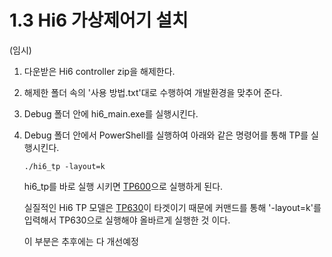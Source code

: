 # 1.3 Hi6 가상제어기 설치

(임시)</br>
1) 다운받은 Hi6 controller zip을 해제한다.
2) 해제한 폴더 속의 '사용 방법.txt'대로 수행하여 개발환경을 맞추어 준다.
3) Debug 폴더 안에 hi6_main.exe를 실행시킨다.
4) Debug 폴더 안에서 PowerShell를 실행하여 아래와 같은 명령어를 통해 TP를 실행시킨다. 
    ```
    ./hi6_tp -layout=k
    ```

    hi6_tp를 바로 실행 시키면 <U>TP600</U>으로 실행하게 된다.

    실질적인 Hi6 TP 모델은 <U>TP630</U>이 타겟이기 때문에 커맨드를 통해 '-layout=k'를 입력해서 TP630으로 실행해야 올바르게 실행한 것 이다. 

    이 부분은 추후에는 다 개선예정

 